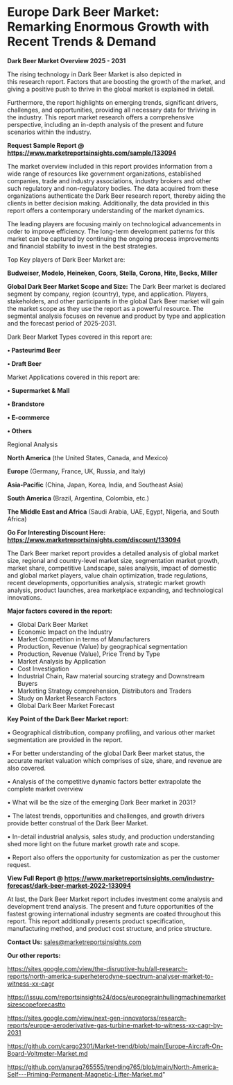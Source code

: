 # Europe Dark Beer Market: Remarking Enormous Growth with Recent Trends & Demand

<Strong> Dark Beer Market Overview 2025 - 2031</strong>

The rising technology in Dark Beer Market is also depicted in this research report. Factors that are boosting the growth of the market, and giving a positive push to thrive in the global market is explained in detail.

Furthermore, the report highlights on emerging trends, significant drivers, challenges, and opportunities, providing all necessary data for thriving in the industry. This report market research offers a comprehensive perspective, including an in-depth analysis of the present and future scenarios within the industry.

<strong>Request Sample Report @ <a href=https://www.marketreportsinsights.com/sample/133094>https://www.marketreportsinsights.com/sample/133094</a></strong>

The market overview included in this report provides information from a wide range of resources like government organizations, established companies, trade and industry associations, industry brokers and other such regulatory and non-regulatory bodies. The data acquired from these organizations authenticate the Dark Beer research report, thereby aiding the clients in better decision making. Additionally, the data provided in this report offers a contemporary understanding of the market dynamics.

The leading players are focusing mainly on technological advancements in order to improve efficiency. The long-term development patterns for this market can be captured by continuing the ongoing process improvements and financial stability to invest in the best strategies.

Top Key players of Dark Beer Market are:

<strong>Budweiser, Modelo, Heineken, Coors, Stella, Corona, Hite, Becks, Miller</strong>

<strong><b>Global Dark Beer Market Scope and Size:</b></strong>
The Dark Beer market is declared segment by company, region (country), type, and application. Players, stakeholders, and other participants in the global Dark Beer market will gain the market scope as they use the report as a powerful resource. The segmental analysis focuses on revenue and product by type and application and the forecast period of 2025-2031.

Dark Beer Market Types covered in this report are:

<strong>• Pasteurimd Beer

• Draft Beer</strong>

Market Applications covered in this report are:

<strong>• Supermarket & Mall

• Brandstore

• E-commerce

• Others</strong> 

Regional Analysis

<strong>North America</strong> (the United States, Canada, and Mexico)

<strong>Europe</strong> (Germany, France, UK, Russia, and Italy)

<strong>Asia-Pacific</strong> (China, Japan, Korea, India, and Southeast Asia)

<strong>South America</strong> (Brazil, Argentina, Colombia, etc.)

<strong>The Middle East and Africa</strong> (Saudi Arabia, UAE, Egypt, Nigeria, and South Africa)

<strong>Go For Interesting Discount Here: <a href=https://www.marketreportsinsights.com/discount/133094>https://www.marketreportsinsights.com/discount/133094</a></strong>

The Dark Beer market report provides a detailed analysis of global market size, regional and country-level market size, segmentation market growth, market share, competitive Landscape, sales analysis, impact of domestic and global market players, value chain optimization, trade regulations, recent developments, opportunities analysis, strategic market growth analysis, product launches, area marketplace expanding, and technological innovations.

<strong><b>Major factors covered in the report:</b></strong>
<ul>
  <li>Global Dark Beer Market </li>
  <li>Economic Impact on the Industry</li>
  <li>Market Competition in terms of Manufacturers</li>
  <li>Production, Revenue (Value) by geographical segmentation</li>
  <li>Production, Revenue (Value), Price Trend by Type</li>
  <li>Market Analysis by Application</li>
  <li>Cost Investigation</li>
  <li>Industrial Chain, Raw material sourcing strategy and Downstream Buyers</li>
  <li>Marketing Strategy comprehension, Distributors and Traders</li>
  <li>Study on Market Research Factors</li>
  <li>Global Dark Beer Market Forecast</li>
</ul>

<strong><b>Key Point of the Dark Beer Market report:</b></strong>

• Geographical distribution, company profiling, and various other market segmentation are provided in the report.

• For better understanding of the global Dark Beer market status, the accurate market valuation which comprises of size, share, and revenue are also covered.

• Analysis of the competitive dynamic factors better extrapolate the complete market overview

• What will be the size of the emerging Dark Beer market in 2031?

• The latest trends, opportunities and challenges, and growth drivers provide better construal of the Dark Beer Market.

• In-detail industrial analysis, sales study, and production understanding shed more light on the future market growth rate and scope.

• Report also offers the opportunity for customization as per the customer request.

<strong><b>View Full Report @ <a href=https://www.marketreportsinsights.com/industry-forecast/dark-beer-market-2022-133094>https://www.marketreportsinsights.com/industry-forecast/dark-beer-market-2022-133094</a></b></strong>


At last, the Dark Beer Market report includes investment come analysis and development trend analysis. The present and future opportunities of the fastest growing international industry segments are coated throughout this report. This report additionally presents product specification, manufacturing method, and product cost structure, and price structure.

<strong>Contact Us:</strong>
sales@marketreportsinsights.com

<strong>Our other reports:</strong>

<a href=https://sites.google.com/view/the-disruptive-hub/all-research-reports/north-america-superheterodyne-spectrum-analyser-market-to-witness-xx-cagr>https://sites.google.com/view/the-disruptive-hub/all-research-reports/north-america-superheterodyne-spectrum-analyser-market-to-witness-xx-cagr</a>

<a href=https://issuu.com/reportsinsights24/docs/europegrainhullingmachinemarketsizescopeforecastto>https://issuu.com/reportsinsights24/docs/europegrainhullingmachinemarketsizescopeforecastto</a>

<a href=https://sites.google.com/view/next-gen-innovatorss/research-reports/europe-aeroderivative-gas-turbine-market-to-witness-xx-cagr-by-2031>https://sites.google.com/view/next-gen-innovatorss/research-reports/europe-aeroderivative-gas-turbine-market-to-witness-xx-cagr-by-2031</a>

<a href=https://github.com/cargo2301/Market-trend/blob/main/Europe-Aircraft-On-Board-Voltmeter-Market.md>https://github.com/cargo2301/Market-trend/blob/main/Europe-Aircraft-On-Board-Voltmeter-Market.md</a>

<a href=https://github.com/anurag765555/trending765/blob/main/North-America-Self---Priming-Permanent-Magnetic-Lifter-Market.md>https://github.com/anurag765555/trending765/blob/main/North-America-Self---Priming-Permanent-Magnetic-Lifter-Market.md</a>"
